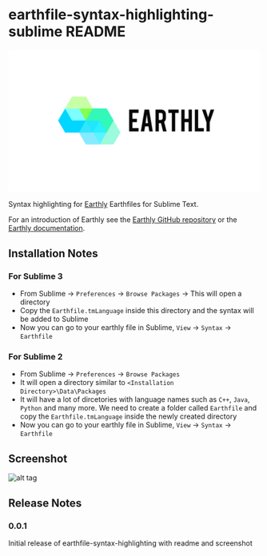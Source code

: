 # earthfile-syntax-highlighting-sublime README

<div align="center"><img alt="Earthly" width="700px" src="https://github.com/earthly/earthly/raw/master/img/logo-banner-white-bg.png" /></div>

Syntax highlighting for [Earthly](https://earthly.dev) Earthfiles for Sublime Text.

For an introduction of Earthly see the [Earthly GitHub repository](https://github.com/earthly/earthly) or the [Earthly documentation](https://docs.earthly.dev).

## Installation Notes

### For Sublime 3

* From Sublime -> `Preferences` -> `Browse Packages` -> This will open a directory
* Copy the `Earthfile.tmLanguage` inside this directory and the syntax will be added to Sublime
* Now you can go to your earthly file in Sublime, `View` -> `Syntax` -> `Earthfile`

### For Sublime 2

* From Sublime -> `Preferences` -> `Browse Packages`
* It will open a directory similar to `<Installation Directory>\Data\Packages`
* It will have a lot of dircetories with language names such as `C++`, `Java`, `Python` and many more.  We need to create a folder called `Earthfile` and copy the `Earthfile.tmLanguage` inside the newly created directory
* Now you can go to your earthly file in Sublime, `View` -> `Syntax` -> `Earthfile`

## Screenshot

![alt tag](https://raw.githubusercontent.com/vishnugt/earthly/master/contrib/earthfile-syntax-highlighting-sublime/Screenshot.png)


## Release Notes

### 0.0.1

Initial release of earthfile-syntax-highlighting with readme and screenshot
